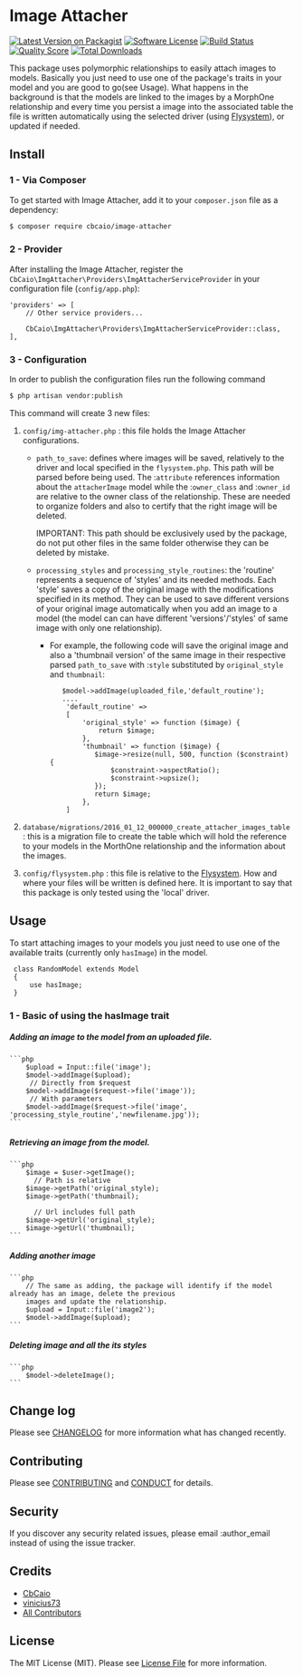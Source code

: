 # Image Attacher

[![Latest Version on Packagist][ico-version]][link-packagist]
[![Software License][ico-license]](LICENSE.md)
[![Build Status][ico-travis]][link-travis]
[![Quality Score][ico-code-quality]][link-code-quality]
[![Total Downloads][ico-downloads]][link-downloads]

This package uses polymorphic relationships to easily attach images to models. Basically you just need to use one of 
  the package's traits in your model and you are good to go(see Usage). What happens in the background is that the 
  models are linked to the images by a MorphOne relationship and every time you persist a image 
  into the associated table the file is written automatically using the selected driver (using [Flysystem]), or updated if 
  needed.

## Install

### 1 - Via Composer

To get started with Image Attacher, add it to your `composer.json` file as a dependency:

``` bash
$ composer require cbcaio/image-attacher
```

### 2 - Provider

After installing the Image Attacher, register the `CbCaio\ImgAttacher\Providers\ImgAttacherServiceProvider` 
in your configuration file (`config/app.php`):

    'providers' => [
        // Other service providers...

        CbCaio\ImgAttacher\Providers\ImgAttacherServiceProvider::class,
    ],
    
### 3 - Configuration

In order to publish the configuration files run the following command

``` bash
$ php artisan vendor:publish
```
    
This command will create 3 new files:
 
 1. `config/img-attacher.php` : this file holds the Image Attacher configurations. 
     - `path_to_save`: defines where images will be saved, relatively to the driver and local specified in the 
     `flysystem.php`. This path will be parsed before being used. The :`attribute` references information about the 
     `attacherImage` model while the :`owner_class` and :`owner_id` are relative to the owner class of 
     the relationship. These are needed to organize folders and also to certify that the right image will be 
     deleted.
     
       IMPORTANT: This path should be exclusively used by the package, do not put other files in the same folder 
       otherwise they can be deleted by mistake.
     
     - `processing_styles` and `processing_style_routines`: the 'routine' represents a sequence of 'styles' and its needed 
     methods. Each 'style' saves a copy of the original image with the modifications specified in its method. They can
      be used to save different versions of your original image automatically when you add an image to a model (the 
      model can can have different 'versions'/'styles' of same image with only one relationship). 
        - For example, the following code will save the original image and also a 'thumbnail 
        version' of the same image in their respective parsed `path_to_save` with :`style` substituted by 
        `original_style` and `thumbnail`:  
          
          ```
             $model->addImage(uploaded_file,'default_routine');
             ....
              'default_routine' =>
              [
                  'original_style' => function ($image) {
                      return $image;
                  },
                  'thumbnail' => function ($image) {
                     $image->resize(null, 500, function ($constraint) {
                         $constraint->aspectRatio();
                         $constraint->upsize();
                     });
                     return $image;
                  },
              ]
          ```
 2. `database/migrations/2016_01_12_000000_create_attacher_images_table` : this is a migration file to create
  the table which will hold the reference to your models in the MorthOne relationship and the information about the 
  images.
  
 3. `config/flysystem.php` : this file is relative to the [Flysystem]. How and where your files will be written is 
 defined here. It is important to say that this package is only tested using the 'local' driver.

## Usage

To start attaching images to your models you just need to use one of the available traits (currently only `hasImage`) in 
the model.

     class RandomModel extends Model
     {
         use hasImage;
     }

### 1 - Basic of using the hasImage trait

##### Adding an image to the model from an uploaded file.

    ```php
        $upload = Input::file('image');
        $model->addImage($upload);
         // Directly from $request
        $model->addImage($request->file('image'));
         // With parameters
        $model->addImage($request->file('image', 'processing_style_routine','newfilename.jpg'));
    ```
    
##### Retrieving an image from the model.

    ```php
        $image = $user->getImage();
          // Path is relative
        $image->getPath('original_style);
        $image->getPath('thumbnail);
        
          // Url includes full path
        $image->getUrl('original_style);
        $image->getUrl('thumbnail);
    ``` 
##### Adding another image
    ```php
        // The same as adding, the package will identify if the model already has an image, delete the previous 
        images and update the relationship.
        $upload = Input::file('image2');
        $model->addImage($upload);
    ```
    
##### Deleting image and all the its styles
    ```php
        $model->deleteImage();
    ```

## Change log

Please see [CHANGELOG](CHANGELOG.md) for more information what has changed recently.

## Contributing

Please see [CONTRIBUTING](CONTRIBUTING.md) and [CONDUCT](CONDUCT.md) for details.

## Security

If you discover any security related issues, please email :author_email instead of using the issue tracker.

## Credits

- [CbCaio][link-author]
- [vinicius73][link-vinicius]
- [All Contributors][link-contributors]

## License

The MIT License (MIT). Please see [License File](LICENSE.md) for more information.

[ico-version]: https://img.shields.io/packagist/v/CbCaio/Image-Attacher.svg?style=flat-square
[ico-license]: https://img.shields.io/badge/license-MIT-brightgreen.svg?style=flat-square
[ico-travis]: https://travis-ci.org/CbCaio/Image-Attacher.svg?branch=master
[ico-code-quality]: https://scrutinizer-ci.com/g/CbCaio/Image-Attacher/badges/quality-score.png?b=master
[ico-downloads]: https://img.shields.io/packagist/dt/CbCaio/Image-Attacher.svg?style=flat-square

[link-packagist]: https://packagist.org/packages/CbCaio/Image-Attacher
[link-travis]: https://travis-ci.org/CbCaio/Image-Attacher
[link-code-quality]: https://scrutinizer-ci.com/g/CbCaio/Image-Attacher
[link-downloads]: https://packagist.org/packages/CbCaio/Image-Attacher
[link-author]: https://github.com/CbCaio
[link-contributors]: ../../contributors
[Flysystem]: https://github.com/GrahamCampbell/Laravel-Flysystem
[link-vinicius]: https://github.com/vinicius73
